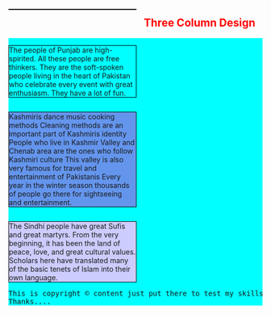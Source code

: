 <!DOCTYPE html>
<html>
<head>
	<meta charset = "utf-8">
	<title>Three Column Design</title>
<style>
div {
	background-color:#00ffff;
}
p {
	width : 50%;
	border : 1px solid black;
	float : Left
}

#p1 {
		background-color: #40E0D0;
	}
#p2 {
		background-color: #6495ED
	}
#p3 {
		background-color: #CCCCFF
	}
section {
	clear : left;
}
</style>
</head>
<body>
<h2 style="text-align:center;color:red;">Three Column Design</h2>

<div>
		<p id="p1">The people of Punjab are high-spirited. All these people are free thinkers. They are the soft-spoken people living in the heart of Pakistan who celebrate every event with great enthusiasm. They have a lot of fun.</p>

<p id = "p2">Kashmiris dance music cooking methods Cleaning methods are an important part of Kashmiris identity People who live in Kashmir Valley and Chenab area are the ones who follow Kashmiri culture This valley is also very famous for travel and entertainment of Pakistanis Every year in the winter season thousands of people go there for sightseeing and entertainment.</p>

<p id = "p3">The Sindhi people have great Sufis and great martyrs. From the very beginning, it has been the land of peace, love, and great cultural values. Scholars here have translated many of the basic tenets of Islam into their own language.</p>
<section>
<pre>
This is copyright &copy content just put there to test my skills.
Thanks....
</pre>
</section>
<div>
</body>